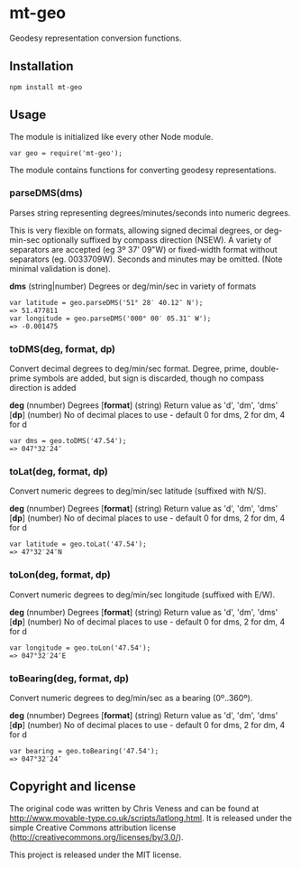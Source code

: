 mt-geo
======

Geodesy representation conversion functions.


Installation
------------

    npm install mt-geo


Usage
-----

The module is initialized like every other Node module.

    var geo = require('mt-geo');

The module contains functions for converting geodesy representations.


### parseDMS(dms)

Parses string representing degrees/minutes/seconds into numeric degrees.

This is very flexible on formats, allowing signed decimal degrees, or deg-min-sec optionally
suffixed by compass direction (NSEW). A variety of separators are accepted (eg 3º 37' 09"W) 
or fixed-width format without separators (eg. 0033709W). Seconds and minutes may be omitted.
(Note minimal validation is done).

__dms__ (string|number) Degrees or deg/min/sec in variety of formats

```
var latitude = geo.parseDMS('51° 28′ 40.12″ N');
=> 51.477811
var longitude = geo.parseDMS('000° 00′ 05.31″ W');
=> -0.001475
```


### toDMS(deg, format, dp)

Convert decimal degrees to deg/min/sec format.
Degree, prime, double-prime symbols are added, but sign is discarded, though no compass
direction is added

__deg__ (nnumber) Degrees
[__format__] (string) Return value as 'd', 'dm', 'dms'
[__dp__] (number) No of decimal places to use - default 0 for dms, 2 for dm, 4 for d

```
var dms = geo.toDMS('47.54');
=> 047°32′24″
```


### toLat(deg, format, dp)

Convert numeric degrees to deg/min/sec latitude (suffixed with N/S).

__deg__ (nnumber) Degrees
[__format__] (string) Return value as 'd', 'dm', 'dms'
[__dp__] (number) No of decimal places to use - default 0 for dms, 2 for dm, 4 for d

```
var latitude = geo.toLat('47.54');
=> 47°32′24″N
```


### toLon(deg, format, dp)

Convert numeric degrees to deg/min/sec longitude (suffixed with E/W).

__deg__ (nnumber) Degrees
[__format__] (string) Return value as 'd', 'dm', 'dms'
[__dp__] (number) No of decimal places to use - default 0 for dms, 2 for dm, 4 for d

```
var longitude = geo.toLon('47.54');
=> 047°32′24″E
```


### toBearing(deg, format, dp)

Convert numeric degrees to deg/min/sec as a bearing (0º..360º).

__deg__ (nnumber) Degrees
[__format__] (string) Return value as 'd', 'dm', 'dms'
[__dp__] (number) No of decimal places to use - default 0 for dms, 2 for dm, 4 for d

```
var bearing = geo.toBearing('47.54');
=> 047°32′24″
```



Copyright and license
---------------------

The original code was written by Chris Veness and can be found at
http://www.movable-type.co.uk/scripts/latlong.html. It is released under the
simple Creative Commons attribution license
(http://creativecommons.org/licenses/by/3.0/).

This project is released under the MIT license.
